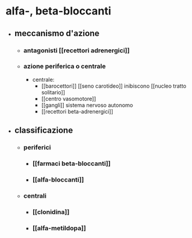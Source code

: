 # alfa-, beta-bloccanti
- ## meccanismo d'azione
	- ### antagonisti [[recettori adrenergici]]
	- ### azione periferica o centrale
		- centrale:
			- [[barocettori]] [[seno carotideo]] inibiscono [[nucleo tratto solitario]]
			- [[centro vasomotore]]
			- [[gangli]] sistema nervoso autonomo
			- [[recettori beta-adrenergici]]
- ## classificazione
	- ### periferici
		- ### [[farmaci beta-bloccanti]]
		- ### [[alfa-bloccanti]]
	- ### centrali
		- ### [[clonidina]]
		- ### [[alfa-metildopa]]